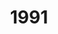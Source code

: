 ---
title: "1991"
description: "Articles tagged 1991."
layout: yearpages
permalink: /tags/1991/{% if pagination.pageNumber > 0 %}/page/{{ pagination.pageNumber + 1 }}{% endif %}/index.html
pagination:
  data: collections.1991
  size: 8
  alias: pagedPosts
  addAllPagesToCollections: true
  reverse: true
---